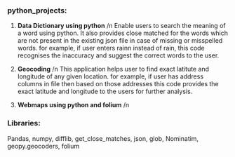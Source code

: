 ### python_projects:

1. **Data Dictionary using python** /n
Enable users to search the meaning of a word using python.
It also provides close matched for the words which are not present in the existing json file in case of missing or misspelled words.
for example, if user enters rainn instead of rain, this code recognises the inaccuracy and suggest the correct words to the user.


2. **Geocoding** /n
This application helps user to find exact latitute and longitude of any given location.
for example, if user has address columns in file then based on those addresses this code provides the exact latitude and longitude to the users for further analysis.

3. **Webmaps using python and folium** /n


### Libraries:
Pandas, numpy, difflib, get_close_matches, json, glob, Nominatim, geopy.geocoders, folium


